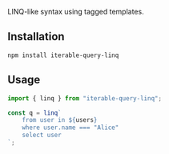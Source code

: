 LINQ-like syntax using tagged templates.

## Installation

```
npm install iterable-query-linq
```

## Usage

```ts
import { linq } from "iterable-query-linq";

const q = linq`
    from user in ${users}
    where user.name === "Alice"
    select user
`;
```